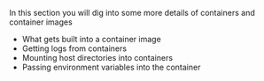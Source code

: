 In this section you will dig into some more details of containers and container images

- What gets built into a container image
- Getting logs from containers
- Mounting host directories into containers
- Passing environment variables into the container
